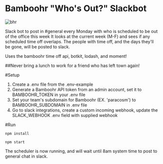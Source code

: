 # Bamboohr "Who's Out?" Slackbot
![bhr](https://cloud.githubusercontent.com/assets/12915163/17829398/4b948526-667b-11e6-8ba1-b6d429b4db20.jpg)

Slack bot to post in #general every Monday with who is scheduled to be out of the office this week
It looks at the current week (M-F) and sees if any scheduled time off overlaps. The people with time off, and the days they'll be gone, will be posted to slack.

Uses the bamboohr time off api, botkit, lodash, and moment!

##Never bring a lunch to work for a friend who has left town again!


#Setup
1. Create a .env file from the .env-example
2. Generate a Bamboohr API token from an admin account, set it to BAMBOOHR_TOKEN in your .env file
3. Set your team's subdomain for Bamboohr (EX. 'paracosm') to BAMBOOHR_SUBDOMAIN in .env file
3. Go to slack integrations, create a custom incoming webhook, update the SLACK_WEBHOOK .env field with supplied webhook

#Run
```
npm install

npm start
```

The scheduler is now running, and will wait until 8am system time to post to general chat in slack.
